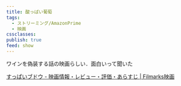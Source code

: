 ```yaml
---
title: 酸っぱい葡萄
tags:
  - ストリーミング/AmazonPrime
  - 映画
cssclasses: 
publish: true
feed: show
---
```

ワインを偽装する話の映画らしい．面白いって聞いた

[すっぱいブドウ - 映画情報・レビュー・評価・あらすじ \| Filmarks映画](https://filmarks.com/movies/70322)

